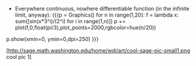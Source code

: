  * Everywhere continuous, nowhere differentiable function (in the infinite limit, anyway):
{{{p = Graphics()
for n in range(1,20):
  f = lambda x: sum([sin(x*3^i)/(2^i) for i in range(1,n)])
  p += plot(f,0,float(pi/3),plot_points=2000,rgbcolor=hue(n/20))

p.show(xmin=0, ymin=0,dpi=250)
}}}

[http://sage.math.washington.edu/home/wdj/art/cool-sage-pic-small1.png cool pic 1]
